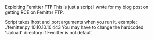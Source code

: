 Exploiting Femitter FTP
This is just a script I wrote for my blog post on getting RCE on Femitter FTP. 

Script takes lhost and lport arguments when you run it. example: ./femitter.py 10.10.10.10 443
You may have to change the hardcoded 'Upload' directory if Femitter is not default
